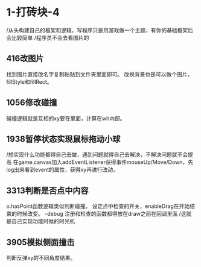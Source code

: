 # 1-打砖块-4
/从头构建自己的框架和逻辑，写程序只是用游戏做一个主题，有你的基础框架后会比较简单
/程序员不会去看图片的

## 416改图片
找到图片直接改名字复制粘贴到文件夹里面即可。
改换背景也是可以做个图片，fillStyle和fillRect。

## 1056修改碰撞
碰撞逻辑就是互相的xy要在里面，计算在wh内部。

## 1938暂停状态实现鼠标拖动小球
/想实现什么功能都得自己去做，遇到问题就得自己去解决，不解决问题就不会提高
在game.canvas加入addEventListener获得事件mouseUp/Move/Down，先log出来看到event的属性，获得xy再进行改动。

## 3313判断是否点中内容
o.hasPoint函数逻辑类似判断碰撞。
设定点中检查的开关，enableDrag在开始结束的时候改变。
-debug 注册和检查的函数都得放在draw之前在回调里面
/这就是自己实现功能时候的时光机


## 3905模拟侧面撞击
判断反弹xy的不同角度结果。

